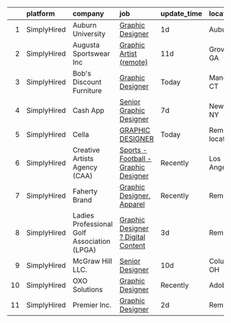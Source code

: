 

|    | platform    | company                                     | job                                                                                                                                               | update_time   | location            |
|---:|:------------|:--------------------------------------------|:--------------------------------------------------------------------------------------------------------------------------------------------------|:--------------|:--------------------|
|  1 | SimplyHired | Auburn University                           | [Graphic Designer](https://www.simplyhired.com/job/EJdjcYwZR4jmcVsc6oL20hGbQwu59ERK7ZzMIm4rBAhoyCAkfGskZQ?q=graphic+designer)                     | 1d            | Auburn, AL          |
|  2 | SimplyHired | Augusta Sportswear Inc                      | [Graphic Artist (remote)](https://www.simplyhired.com/job/CJ5csKYoXa9UAfDTZ4j2L_cuKm9GD5UiENFnOxAFeWqjkmRNnMAQkQ?q=graphic+designer)              | 11d           | Grovetown, GA       |
|  3 | SimplyHired | Bob's Discount Furniture                    | [Graphic Designer](https://www.simplyhired.com/job/GwxGAH5eBG2FsyML30-Wbbc0PdUG8_QDqBqGU35v2mFaF1ZqZfccEw?q=graphic+designer)                     | Today         | Manchester, CT      |
|  4 | SimplyHired | Cash App                                    | [Senior Graphic Designer](https://www.simplyhired.com/job/1_WG-tANTjuLdshh7PsH_cba5mF22oIRK7k7nXRKRFAfFCCHDd_BYQ?q=graphic+designer)              | 7d            | New York, NY        |
|  5 | SimplyHired | Cella                                       | [GRAPHIC DESIGNER](https://www.simplyhired.com/job/LiEGtRLoriZvPn3iHvdJhJoV6LjX4Heaf3wAkH5ikDsRpX7DBO5LwQ?q=graphic+designer)                     | Today         | Remote +3 locations |
|  6 | SimplyHired | Creative Artists Agency (CAA)               | [Sports - Football - Graphic Designer](https://www.simplyhired.com/job/lJXNdHaMoVsYsLGOk2j7oxt3QjoOywMUK-PTcEgTn_aeOAp6CBqZhQ?q=graphic+designer) | Recently      | Los Angeles, CA     |
|  7 | SimplyHired | Faherty Brand                               | [Graphic Designer, Apparel](https://www.simplyhired.com/job/SjM4JMQuM6elk9ig896SS0s22NbOzUYhlsiBPRVnAQjoUHx0IWCP5w?q=graphic+designer)            | Recently      | Remote              |
|  8 | SimplyHired | Ladies Professional Golf Association (LPGA) | [Graphic Designer ? Digital Content](https://www.simplyhired.com/job/Blwsj6h9GEpscwpChsFm6-7MPsgbov87UlNOmfcVRJ7hWGHIEP0sjQ?q=graphic+designer)   | 3d            | Remote              |
|  9 | SimplyHired | McGraw Hill LLC.                            | [Senior Designer](https://www.simplyhired.com/job/VoKKW4w-dQQKe2Ysk5H2ELaWWnI7tWkcDPFIn_-rFIHDoD914FFJgg?q=graphic+designer)                      | 10d           | Columbus, OH        |
| 10 | SimplyHired | OXO Solutions                               | [Graphic Designer](https://www.simplyhired.com/job/BXUyWLRJM5GqlXxmpwBw-g_A_qs7M6-f7IDZTvQqqHxFROKtKw3p1Q?q=graphic+designer)                     | Recently      | Adobe, AZ           |
| 11 | SimplyHired | Premier Inc.                                | [Graphic Designer](https://www.simplyhired.com/job/Qu_HcGWydhwMrdq7VqyqpkwtPEs_i4rQ92r6-LyIQF3mQaeefdtsLQ?q=graphic+designer)                     | 2d            | Remote              |